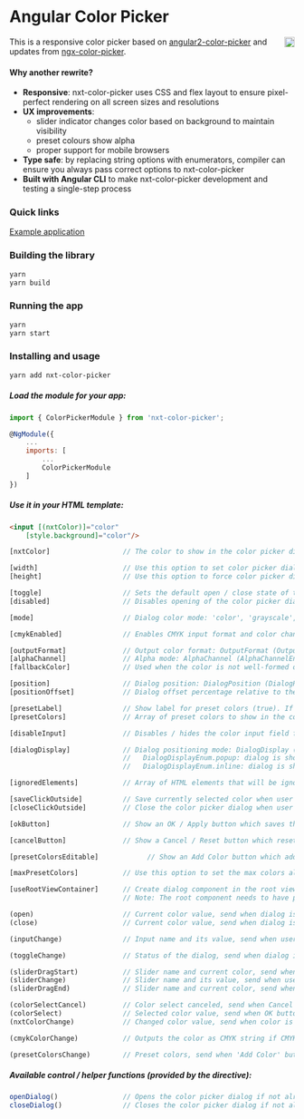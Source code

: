 # Angular Color Picker

<a href="https://badge.fury.io/js/nxt-color-picker"><img src="https://badge.fury.io/js/nxt-color-picker.svg" align="right" alt="yarn version" height="18"></a>

This is a responsive color picker based on [angular2-color-picker](https://github.com/Alberplz/angular2-color-picker) and updates from [ngx-color-picker](https://github.com/zefoy/ngx-color-picker).

#### Why another rewrite?

-   **Responsive**: nxt-color-picker uses CSS and flex layout to ensure pixel-perfect rendering on all screen sizes and resolutions
-   **UX improvements**:
    -   slider indicator changes color based on background to maintain visibility
    -   preset colours show alpha
    -   proper support for mobile browsers
-   **Type safe**: by replacing string options with enumerators, compiler can ensure you always pass correct options to nxt-color-picker
-   **Built with Angular CLI** to make nxt-color-picker development and testing a single-step process

### Quick links

[Example application](https://liquid-js.github.io/nxt-components/color-picker)

### Building the library

```bash
yarn
yarn build
```

### Running the app

```bash
yarn
yarn start
```

### Installing and usage

```bash
yarn add nxt-color-picker
```

##### Load the module for your app:

```javascript
import { ColorPickerModule } from 'nxt-color-picker';

@NgModule({
    ...
    imports: [
        ...
        ColorPickerModule
    ]
})
```

##### Use it in your HTML template:

```html
<input [(nxtColor)]="color" 
    [style.background]="color"/>
```

```javascript
[nxtColor]                  // The color to show in the color picker dialog.

[width]                     // Use this option to set color picker dialog width ('230px').
[height]                    // Use this option to force color picker dialog height ('auto').

[toggle]                    // Sets the default open / close state of the color picker (false).
[disabled]                  // Disables opening of the color picker dialog via toggle / events.

[mode]                      // Dialog color mode: 'color', 'grayscale', 'presets' ('color').

[cmykEnabled]               // Enables CMYK input format and color change event (false).

[outputFormat]              // Output color format: OutputFormat (OutputFormatEnum.auto).
[alphaChannel]              // Alpha mode: AlphaChannel (AlphaChannelEnum.enabled).
[fallbackColor]             // Used when the color is not well-formed or is undefined ('#000').

[position]                  // Dialog position: DialogPosition (DialogPositionEnum.right).
[positionOffset]            // Dialog offset percentage relative to the directive element (0).

[presetLabel]               // Show label for preset colors (true). If string is given, it overrides the default label.
[presetColors]              // Array of preset colors to show in the color picker dialog ([]).

[disableInput]              // Disables / hides the color input field from the dialog (false).

[dialogDisplay]             // Dialog positioning mode: DialogDisplay (DialogDisplayEnum.popup).
                            //   DialogDisplayEnum.popup: dialog is shown as popup (fixed positioning).
                            //   DialogDisplayEnum.inline: dialog is shown permanently (static positioning).

[ignoredElements]           // Array of HTML elements that will be ignored when clicked ([]).

[saveClickOutside]          // Save currently selected color when user clicks outside (true).
[closeClickOutside]         // Close the color picker dialog when user clicks outside (true).

[okButton]                  // Show an OK / Apply button which saves the color (false).

[cancelButton]              // Show a Cancel / Reset button which resets the color (false).

[presetColorsEditable]            // Show an Add Color button which add the color into preset (false).

[maxPresetColors]           // Use this option to set the max colors allowed in presets (6).

[useRootViewContainer]      // Create dialog component in the root view container (false).
                            // Note: The root component needs to have public viewContainerRef.

(open)                      // Current color value, send when dialog is opened (value: string).
(close)                     // Current color value, send when dialog is closed (value: string).

(inputChange)               // Input name and its value, send when user changes color through inputs (value: InputChangeEvent).

(toggleChange)              // Status of the dialog, send when dialog is opened / closed (open: boolean).

(sliderDragStart)           // Slider name and current color, send when slider dragging starts (value: SliderChangeEvent).
(sliderChange)              // Slider name and its value, send when user changes color through slider (value: SliderChangeEvent).
(sliderDragEnd)             // Slider name and current color, send when slider dragging ends (value: SliderChangeEvent).

(colorSelectCancel)         // Color select canceled, send when Cancel button is pressed (void).
(colorSelect)               // Selected color value, send when OK button pressed or user clicks outside (if saveClickOutside is true). (value: string).
(nxtColorChange)            // Changed color value, send when color is changed (value: string).

(cmykColorChange)           // Outputs the color as CMYK string if CMYK is enabled (value: string).

(presetColorsChange)        // Preset colors, send when 'Add Color' button is pressed (value: array).
```

##### Available control / helper functions (provided by the directive):

```javascript
openDialog()                // Opens the color picker dialog if not already open.
closeDialog()               // Closes the color picker dialog if not already closed.
```
